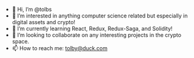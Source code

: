 - 👋 Hi, I’m @tolbs
- 👀 I’m interested in anything computer science related but especially in digital assets and crypto!
- 🌱 I’m currently learning React, Redux, Redux-Saga, and Solidity!
- 💞️ I’m looking to collaborate on any interesting projects in the crypto space.
- 📫 How to reach me: tolby@duck.com

<!---
tolbs/tolbs is a ✨ special ✨ repository because its `README.md` (this file) appears on your GitHub profile.
You can click the Preview link to take a look at your changes.
--->
